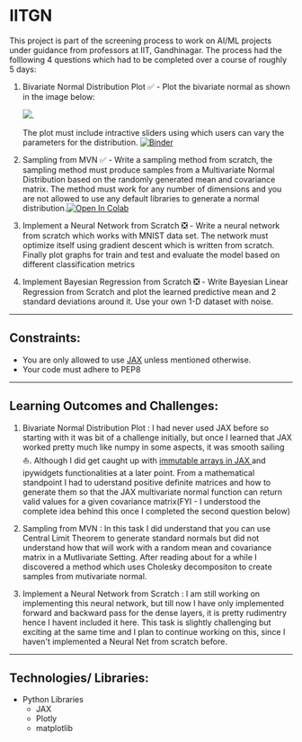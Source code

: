 # IITGN

This project is part of the screening process to work on AI/ML projects under guidance from professors at IIT, Gandhinagar. The process had the folllowing 4 questions which had to be completed over a course of roughly 5 days:

1. Bivariate Normal Distribution Plot :white_check_mark: - Plot the bivariate normal as shown in the image below: 

    <img src="https://upload.wikimedia.org/wikipedia/commons/thumb/8/8e/MultivariateNormal.png/330px-MultivariateNormal.png">.

    The plot must include intractive sliders using which users can vary the parameters for the distribution. [![Binder](https://mybinder.org/badge_logo.svg)](https://mybinder.org/v2/gh/nitish1295/IITGN.git/master?filepath=Bivariate_Normal_Distribution.ipynb)
    
2. Sampling from MVN :white_check_mark: - Write a sampling method from scratch, the sampling method must produce samples from a Multivariate Normal Distribution based on the randomly generated mean and covariance matrix. The method must work for any number of dimensions and you are not allowed to use any default libraries to generate a normal distribution.[![Open In Colab](https://colab.research.google.com/assets/colab-badge.svg)](https://colab.research.google.com/drive/1_omE5a9EWDLLlHDQLgZdL65earF23Qu3?usp=sharing)

3. Implement a Neural Network from Scratch :negative_squared_cross_mark: - Write a neural network from scratch which works with MNIST data set. The network must optimize itself using gradient descent which is written from scratch. Finally plot graphs for train and test and evaluate the model based on different classification metrics

4. Implement Bayesian Regression from Scratch :negative_squared_cross_mark: - Write Bayesian Linear Regression from Scratch and plot the learned predictive mean and 2 standard deviations around it. Use your own 1-D dataset with noise.
---

## Constraints:
- You are only allowed to use <a href="https://jax.readthedocs.io/en/latest/notebooks/quickstart.html">JAX</a> unless mentioned otherwise.
- Your code must adhere to PEP8

---

## Learning Outcomes and Challenges:
1. Bivariate Normal Distribution Plot : I had never used JAX before so starting with it was bit of a challenge initially, but once I learned that JAX worked pretty much like numpy in some aspects, it was smooth sailing :boat:. Although I did get caught up with <a href="https://jax.readthedocs.io/en/latest/notebooks/thinking_in_jax.html"> immutable arrays in JAX </a> and ipywidgets functionalities at a later point. From a mathematical standpoint I had to uderstand positive definite matrices and how to generate them so that the JAX multivariate normal function can return valid values for a given covariance matrix(FYI - I understood the complete idea behind this once I completed the second question below)

2. Sampling from MVN : In this task I did understand that you can use Central Limit Theorem to generate standard normals but did not understand how that will work with a random mean and covariance matrix in a Mutlivariate Setting. After reading about for a while I discovered a method which uses Cholesky decompositon to create samples from mutivariate normal.

3. Implement a Neural Network from Scratch : I am still working on implementing this neural network, but till now I have only implemented forward and backward pass for the dense layers, it is pretty rudimentry hence I havent included it here. This task is slightly challenging but exciting at the same time and I plan to continue working on this, since I haven't implemented a Neural Net from scratch before.
---

## Technologies/ Libraries:
- Python Libraries
    - JAX
    - Plotly
    - matplotlib

